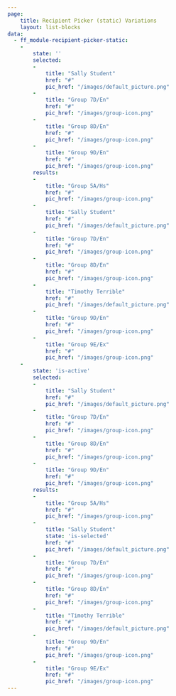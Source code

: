 ```yaml
---
page:
    title: Recipient Picker (static) Variations
    layout: list-blocks
data:
  - ff_module-recipient-picker-static:
    - 
        state: ''
        selected:
        -
            title: "Sally Student"
            href: "#"
            pic_href: "/images/default_picture.png"
        - 
            title: "Group 7D/En"
            href: "#"
            pic_href: "/images/group-icon.png"
        - 
            title: "Group 8D/En"
            href: "#"
            pic_href: "/images/group-icon.png"
        - 
            title: "Group 9D/En"
            href: "#"
            pic_href: "/images/group-icon.png"
        results:
        - 
            title: "Group 5A/Hs"
            href: "#"
            pic_href: "/images/group-icon.png"
        -
            title: "Sally Student"
            href: "#"
            pic_href: "/images/default_picture.png"
        - 
            title: "Group 7D/En"
            href: "#"
            pic_href: "/images/group-icon.png"
        - 
            title: "Group 8D/En"
            href: "#"
            pic_href: "/images/group-icon.png"
        -
            title: "Timothy Terrible"
            href: "#"
            pic_href: "/images/default_picture.png"
        - 
            title: "Group 9D/En"
            href: "#"
            pic_href: "/images/group-icon.png"            
        - 
            title: "Group 9E/Ex"
            href: "#"
            pic_href: "/images/group-icon.png"
    - 
        state: 'is-active'
        selected:
        -
            title: "Sally Student"
            href: "#"
            pic_href: "/images/default_picture.png"
        - 
            title: "Group 7D/En"
            href: "#"
            pic_href: "/images/group-icon.png"
        - 
            title: "Group 8D/En"
            href: "#"
            pic_href: "/images/group-icon.png"
        - 
            title: "Group 9D/En"
            href: "#"
            pic_href: "/images/group-icon.png"
        results:
        - 
            title: "Group 5A/Hs"
            href: "#"
            pic_href: "/images/group-icon.png"
        -
            title: "Sally Student"
            state: 'is-selected'
            href: "#"
            pic_href: "/images/default_picture.png"
        - 
            title: "Group 7D/En"
            href: "#"
            pic_href: "/images/group-icon.png"
        - 
            title: "Group 8D/En"
            href: "#"
            pic_href: "/images/group-icon.png"
        -
            title: "Timothy Terrible"
            href: "#"
            pic_href: "/images/default_picture.png"
        - 
            title: "Group 9D/En"
            href: "#"
            pic_href: "/images/group-icon.png"            
        - 
            title: "Group 9E/Ex"
            href: "#"
            pic_href: "/images/group-icon.png"
---
```

